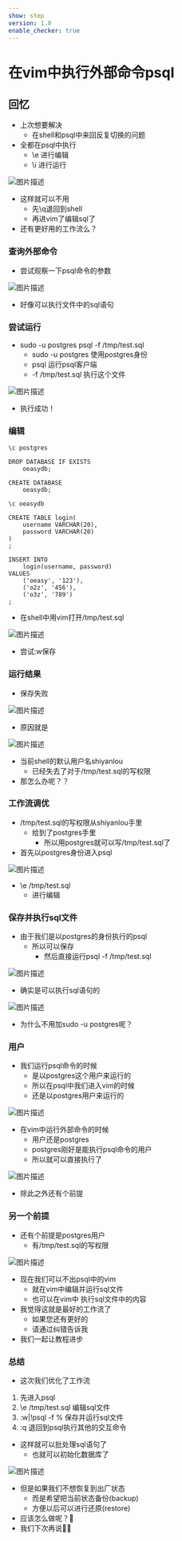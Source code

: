 ```yaml
---
show: step
version: 1.0
enable_checker: true
---
```


# 在vim中执行外部命令psql

## 回忆

- 上次想要解决
	- 在shell和psql中来回反复切换的问题
- 全都在psql中执行
  - \e 进行编辑
  - \i 进行运行

![图片描述](https://doc.shiyanlou.com/courses/uid1190679-20220721-1658391401106)

- 这样就可以不用
	- 先\q退回到shell
	- 再进vim了编辑sql了
- 还有更好用的工作流么？

### 查询外部命令

- 尝试观察一下psql命令的参数

![图片描述](https://doc.shiyanlou.com/courses/uid1190679-20220721-1658391837636)

- 好像可以执行文件中的sql语句

### 尝试运行

- sudo -u postgres psql -f /tmp/test.sql
	- sudo -u postgres 使用postgres身份
	- psql 运行psql客户端
	- -f /tmp/test.sql 执行这个文件

![图片描述](https://doc.shiyanlou.com/courses/uid1190679-20221216-1671193501137)

- 执行成功！

### 编辑

```
\c postgres

DROP DATABASE IF EXISTS
    oeasydb;

CREATE DATABASE
    oeasydb;

\c oeasydb

CREATE TABLE login(
    username VARCHAR(20),
    password VARCHAR(20)
)
;

INSERT INTO
    login(username, password)
VALUES
    ('oeasy', '123'),
    ('o2z', '456'),
    ('o3z', '789')
;

```
- 在shell中用vim打开/tmp/test.sql

![图片描述](https://doc.shiyanlou.com/courses/uid1190679-20230608-1686232098549)

- 尝试:w保存

### 运行结果

- 保存失败

![图片描述](https://doc.shiyanlou.com/courses/uid1190679-20230608-1686232125947)

- 原因就是

![图片描述](https://doc.shiyanlou.com/courses/uid1190679-20230608-1686232159778)

- 当前shell的默认用户名shiyanlou
	- 已经失去了对于/tmp/test.sql的写权限
- 那怎么办呢？？

### 工作流调优

- /tmp/test.sql的写权限从shiyanlou手里
	- 给到了postgres手里
		- 所以用postgres就可以写/tmp/test.sql了
- 首先以postgres身份进入psql

![图片描述](https://doc.shiyanlou.com/courses/uid1190679-20221216-1671193806008)

- \e /tmp/test.sql
	- 进行编辑

### 保存并执行sql文件

- 由于我们是以postgres的身份执行的psql
	- 所以可以保存 
		- 然后直接运行psql -f /tmp/test.sql

![图片描述](https://doc.shiyanlou.com/courses/uid1190679-20221216-1671193919958)

- 确实是可以执行sql语句的

![图片描述](https://doc.shiyanlou.com/courses/uid1190679-20221216-1671193945019)

- 为什么不用加sudo -u postgres呢？

### 用户

- 我们运行psql命令的时候
	- 是以postgres这个用户来运行的
	- 所以在psql中我们进入vim的时候
	- 还是以postgres用户来运行的

![图片描述](https://doc.shiyanlou.com/courses/uid1190679-20230608-1686232411913)

- 在vim中运行外部命令的时候
	- 用户还是postgres
	- postgres刚好是能执行psql命令的用户
	- 所以就可以直接执行了

![图片描述](https://doc.shiyanlou.com/courses/uid1190679-20220721-1658392626546)

- 除此之外还有个前提

### 另一个前提

- 还有个前提是postgres用户
	- 有/tmp/test.sql的写权限

![图片描述](https://doc.shiyanlou.com/courses/uid1190679-20220721-1658390504342)

- 现在我们可以不出psql中的vim
	- 就在vim中编辑并运行sql文件
	- 也可以在vim中 执行sql文件中的内容
- 我觉得这就是最好的工作流了
	- 如果您还有更好的
	- 请通过纠错告诉我
- 我们一起让教程进步

### 总结

- 这次我们优化了工作流

1. 先进入psql
2. \e /tmp/test.sql 编辑sql文件
3. :w|!psql -f % 保存并运行sql文件
4. :q 退回到psql执行其他的交互命令

- 这样就可以批处理sql语句了
	- 也就可以初始化数据库了

![图片描述](https://doc.shiyanlou.com/courses/uid1190679-20220721-1658393108067)

- 但是如果我们不想恢复到出厂状态
	- 而是希望把当前状态备份(backup)
	- 方便以后可以进行还原(restore)
- 应该怎么做呢？🤔
- 我们下次再说👋🏻
